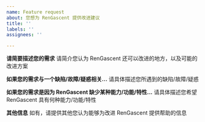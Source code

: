 ```yaml
---
name: Feature request
about: 您想为 RenGascent 提供改进建议
title: ''
labels: ''
assignees: ''

---
```


**请简要描述您的需求**
请简介您认为 RenGascent 还可以改进的地方，以及可能的改进方案

**如果您的需求与一个缺陷/故障/疑惑相关...**
请具体描述您所遇到的缺陷/故障/疑惑

**如果您的需求是因为 RenGascent 缺少某种能力/功能/特性...**
请具体描述您希望 RenGascent 具有何种能力/功能/特性

**其他信息**
如有，请提供其他您认为能够为改进 RenGascent 提供帮助的信息
